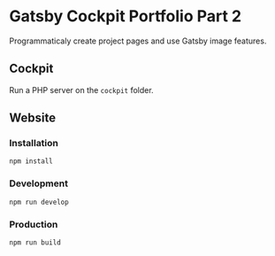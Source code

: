 # Gatsby Cockpit Portfolio Part 2

Programmaticaly create project pages and use Gatsby image features.

## Cockpit

Run a PHP server on the `cockpit` folder.

## Website

### Installation

```
npm install
```

### Development

```
npm run develop
```

### Production

```
npm run build
```